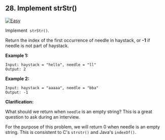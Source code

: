## 28. Implement strStr()
[![Easy](https://img.shields.io/badge/-Easy-brightgreen.svg)](https://github.com/Anaxilaus/LeetCode/tree/master/Problem28)

Implement` strStr()`.

Return the index of the first occurrence of needle in haystack, or **-1** if needle is not part of haystack.

**Example 1:**
```
Input: haystack = "hello", needle = "ll"
Output: 2
```

**Example 2:**
```
Input: haystack = "aaaaa", needle = "bba"
Output: -1
```

**Clarification:**

What should we return when `needle` is an empty string? This is a great question to ask during an interview.

For the purpose of this problem, we will return 0 when needle is an empty string. This is consistent to C's `strstr()` and Java's `indexOf()`.

